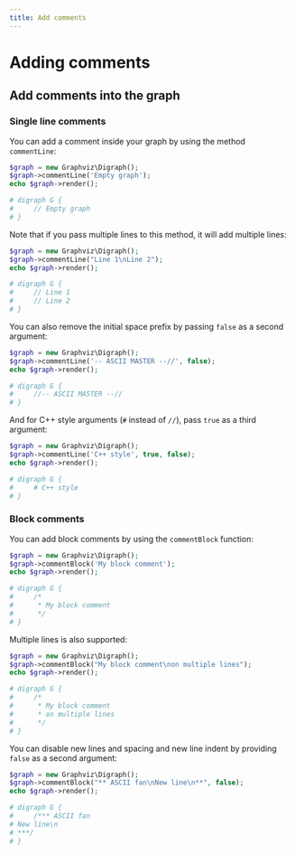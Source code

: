 ```yaml
---
title: Add comments
---
```


Adding comments
===============

Add comments into the graph
---------------------------

### Single line comments

You can add a comment inside your graph by using the method ``commentLine``:

```php
$graph = new Graphviz\Digraph();
$graph->commentLine('Empty graph');
echo $graph->render();

# digraph G {
#     // Empty graph
# }
```

Note that if you pass multiple lines to this method, it will add multiple lines:

```php
$graph = new Graphviz\Digraph();
$graph->commentLine("Line 1\nLine 2");
echo $graph->render();

# digraph G {
#     // Line 1
#     // Line 2
# }
```

You can also remove the initial space prefix by passing ``false`` as a second
argument:

```php
$graph = new Graphviz\Digraph();
$graph->commentLine('-- ASCII MASTER --//', false);
echo $graph->render();

# digraph G {
#     //-- ASCII MASTER --//
# }
```

And for C++ style arguments (``#`` instead of ``//``), pass ``true`` as a third
argument:

```php
$graph = new Graphviz\Digraph();
$graph->commentLine('C++ style', true, false);
echo $graph->render();

# digraph G {
#     # C++ style
# }
```

### Block comments

You can add block comments by using the ``commentBlock`` function:

```php
$graph = new Graphviz\Digraph();
$graph->commentBlock('My block comment');
echo $graph->render();

# digraph G {
#     /*
#      * My block comment
#      */
# }
```

Multiple lines is also supported:

```php
$graph = new Graphviz\Digraph();
$graph->commentBlock("My block comment\non multiple lines");
echo $graph->render();

# digraph G {
#     /*
#      * My block comment
#      * on multiple lines
#      */
# }
```



You can disable new lines and spacing and new line indent by providing ``false``
as a second  argument:

```php
$graph = new Graphviz\Digraph();
$graph->commentBlock("** ASCII fan\nNew line\n**", false);
echo $graph->render();

# digraph G {
#     /*** ASCII fan
# New line\n
# ***/
# }
```

